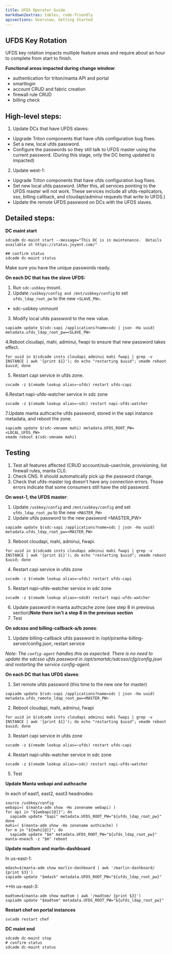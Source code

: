 ```yaml
---
title: UFDS Operator Guide
markdown2extras: tables, code-friendly
apisections: Overview, Getting Started
---
```

<!--
    This Source Code Form is subject to the terms of the Mozilla Public
    License, v. 2.0. If a copy of the MPL was not distributed with this
    file, You can obtain one at http://mozilla.org/MPL/2.0/.
-->

<!--
    Copyright (c) 2014, Joyent, Inc.
-->

## UFDS Key Rotation

UFDS key rotation impacts multiple feature areas and require about an hour to complete from start to finish.

**Functional areas impacted during change window**:

- authentication for triton/manta API and portal
- smartlogin
- account CRUD and fabric creation
- firewall rule CRUD
- billing check

## High-level steps:

1. Update DCs that have UFDS slaves: 

- Upgrade Triton components that have ufds configuration bug fixes. 
- Set a new, local ufds password. 
- Configure the passwords so they still talk to UFDS master using the current password. (During this stage, only the DC being updated is impacted)

2. Update west-1: 
- Upgrade Triton components that have ufds configuration bug fixes. 
- Set new local ufds password. (After this, all services pointing to the UFDS master will not work. These services include all ufds-replicators, sso, billing callback, and cloudapi/adminui requests that write to UFDS.)
- Update the remote UFDS password on DCs with the UFDS slaves.

## Detailed steps:

**DC maint start**

```
sdcadm dc-maint start --message="This DC is in maintenance.  Details available at https://status.joyent.com/"

## confirm status
sdcadm dc-maint status
```

Make sure you have the unique passwords ready. 

**On each DC that has the slave UFDS:**

1. Run ```sdc-usbkey``` mount.
2. Update ```/usbkey/config and /mnt/usbkey/config``` to set ```ufds_ldap_root_pw``` to the new ```<SLAVE_PW>```.
 - sdc-usbkey unmount
3. Modify local ufds password to the new value.
```
sapiadm update $(sdc-sapi /applications?name=sdc | json -Ha uuid) metadata.ufds_ldap_root_pw=<SLAVE_PW>
```
4.Reboot cloudapi, mahi, adminui, fwapi to ensure that new password takes effect.
```
for uuid in $(sdcadm insts cloudapi adminui mahi fwapi | grep -v INSTANCE | awk '{print $1}'); do echo "restarting $uuid"; vmadm reboot $uuid; done
```
5. Restart capi service in ufds zone.
```
svcadm -z $(vmadm lookup alias=~ufds) restart ufds-capi
```
6.Restart napi-ufds-watcher service in sdc zone
```
svcadm -z $(vmadm lookup alias=~sdc) restart napi-ufds-watcher
```
7.Update manta authcache ufds password, stored in the sapi instance metadata, and reboot the zone.
```
sapiadm update $(sdc-vmname mahi) metadata.UFDS_ROOT_PW=<LOCAL_UFDS_PW> 
vmadm reboot $(sdc-vmname mahi)
```
## Testing
1. Test all features affected (CRUD account/sub-user/role, provisioning, list firewall rules, manta CLI). 
2. Check CNS. It should automatically pick up the password change. 
3. Check that ufds-master log doesn't have any connection errors. Those errors indicate that some consumers still have the old password.

**On west-1, the UFDS master**:

1. Update ```/usbkey/config``` and ```/mnt/usbkey/config``` and set ```ufds_ldap_root_pw``` to the new ```<MASTER_PW>```
2. Update ufds password to the new password <MASTER_PW>
```
sapiadm update $(sdc-sapi /applications?name=sdc | json -Ha uuid) metadata.ufds_ldap_root_pw=<MASTER_PW>
```
3. Reboot cloudapi, mahi, adminui, fwapi.
```
for uuid in $(sdcadm insts cloudapi adminui mahi fwapi | grep -v INSTANCE | awk '{print $1}'); do echo "restarting $uuid"; vmadm reboot $uuid; done
```
4. Restart capi service in ufds zone
```
svcadm -z $(vmadm lookup alias=~ufds) restart ufds-capi
```
5. Restart napi-ufds-watcher service in sdc zone
```
svcadm -z $(vmadm lookup alias=~sdc0) restart napi-ufds-watcher
```
6. Update password in manta authcache zone (see step 8 in previous section)**Note there isn't a step 8 in the previous section**
7. Test

**On sdcsso and billing-callback-a/b zones**:

1. Update billing-callback ufds password in /opt/piranha-billing-server/config.json, restart service

*Note: The ```config-agent``` handles this as expected. There is no need to update the sdcsso ufds password in /opt/smartdc/sdcsso/cfg/config.json and restarting the service config-agent.*

**On each DC that has UFDS slaves**:

1. Set remote ufds password (this time to the new one for master)
```
sapiadm update $(sdc-sapi /applications?name=sdc | json -Ha uuid) metadata.ufds_remote_ldap_root_pw=<MASTER_PW>
```
2. Reboot cloudapi, mahi, adminui, fwapi
```
for uuid in $(sdcadm insts cloudapi adminui mahi fwapi | grep -v INSTANCE | awk '{print $1}'); do echo "restarting $uuid"; vmadm reboot $uuid; done
```
3. Restart capi service in ufds zone
```
svcadm -z $(vmadm lookup alias=~ufds) restart ufds-capi
```
4. Restart napi-ufds-watcher service in sdc zone
```
svcadm -z $(vmadm lookup alias=~sdc) restart napi-ufds-watcher
```
5. Test

**Update Manta webapi and authcache**

In each of east1, east2, east3 headnodes:
```
source /usbkey/config
webapi=( $(manta-adm show -Ho zonename webapi) )
for api in "${webapi[@]}"; do
  sapiadm update "$api" metadata.UFDS_ROOT_PW="${ufds_ldap_root_pw}"
done
mahi=( $(manta-adm show -Ho zonename authcache) )
for m in "${mahi[@]}"; do
  sapiadm update "$m" metadata.UFDS_ROOT_PW="${ufds_ldap_root_pw}"
manta-oneach -z "$m" reboot
```

**Update madtom and marlin-dashboard**

In us-east-1:
```
mdash=$(manta-adm show marlin-dashboard | awk '/marlin-dashboard/ {print $3}')
sapiadm update "$mdash" metadata.UFDS_ROOT_PW="${ufds_ldap_root_pw}"
```
**In us-east-3:
```
madtom=$(manta-adm show madtom | awk '/madtom/ {print $3}')
sapiadm update "$madtom" metadata.UFDS_ROOT_PW="${ufds_ldap_root_pw}"
```
**Restart chef on portal instances**
```
svcadm restart chef
```
**DC maint end**
```
sdcadm dc-maint stop
# confirm status
sdcadm dc-maint status
```
